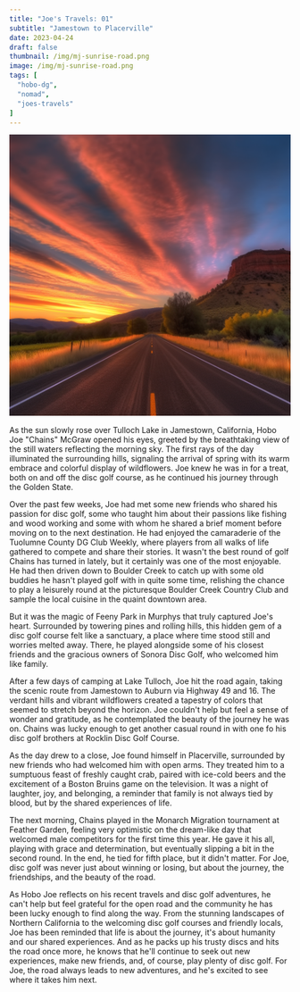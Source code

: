 ```yaml
---
title: "Joe's Travels: 01"
subtitle: "Jamestown to Placerville"
date: 2023-04-24
draft: false
thumbnail: /img/mj-sunrise-road.png
image: /img/mj-sunrise-road.png
tags: [
  "hobo-dg",
  "nomad",
  "joes-travels"
]
---
```

![The sunrises on the open road giving off a purple and orange sky with striped clouds](/img/mj-sunrise-road.png)

As the sun slowly rose over Tulloch Lake in Jamestown, California, Hobo Joe "Chains" McGraw opened his eyes, greeted by the breathtaking view of the still waters reflecting the morning sky. The first rays of the day illuminated the surrounding hills, signaling the arrival of spring with its warm embrace and colorful display of wildflowers. Joe knew he was in for a treat, both on and off the disc golf course, as he continued his journey through the Golden State.

Over the past few weeks, Joe had met some new friends who shared his passion for disc golf, some who taught him about their passions like fishing and wood working and some with whom he shared a brief moment before moving on to the next destination. He had enjoyed the camaraderie of the Tuolumne County DG Club Weekly, where players from all walks of life gathered to compete and share their stories. It wasn't the best round of golf Chains has turned in lately, but it certainly was one of the most enjoyable. He had then driven down to Boulder Creek to catch up with some old buddies he hasn't played golf with in quite some time, relishing the chance to play a leisurely round at the picturesque Boulder Creek Country Club and sample the local cuisine in the quaint downtown area.

But it was the magic of Feeny Park in Murphys that truly captured Joe's heart. Surrounded by towering pines and rolling hills, this hidden gem of a disc golf course felt like a sanctuary, a place where time stood still and worries melted away. There, he played alongside some of his closest friends and the gracious owners of Sonora Disc Golf, who welcomed him like family.

After a few days of camping at Lake Tulloch, Joe hit the road again, taking the scenic route from Jamestown to Auburn via Highway 49 and 16. The verdant hills and vibrant wildflowers created a tapestry of colors that seemed to stretch beyond the horizon. Joe couldn't help but feel a sense of wonder and gratitude, as he contemplated the beauty of the journey he was on. Chains was lucky enough to get another casual round in with one fo his disc golf brothers at Rocklin Disc Golf Course.

As the day drew to a close, Joe found himself in Placerville, surrounded by new friends who had welcomed him with open arms. They treated him to a sumptuous feast of freshly caught crab, paired with ice-cold beers and the excitement of a Boston Bruins game on the television. It was a night of laughter, joy, and belonging, a reminder that family is not always tied by blood, but by the shared experiences of life.

The next morning, Chains played in the Monarch Migration tournament at Feather Garden, feeling very optimistic on the dream-like day that welcomed male competitors for the first time this year. He gave it his all, playing with grace and determination, but eventually slipping a bit in the second round. In the end, he tied for fifth place, but it didn't matter. For Joe, disc golf was never just about winning or losing, but about the journey, the friendships, and the beauty of the road.

As Hobo Joe reflects on his recent travels and disc golf adventures, he can't help but feel grateful for the open road and the community he has been lucky enough to find along the way. From the stunning landscapes of Northern California to the welcoming disc golf courses and friendly locals, Joe has been reminded that life is about the journey, it's about humanity and our shared experiences. And as he packs up his trusty discs and hits the road once more, he knows that he'll continue to seek out new experiences, make new friends, and, of course, play plenty of disc golf. For Joe, the road always leads to new adventures, and he's excited to see where it takes him next.
